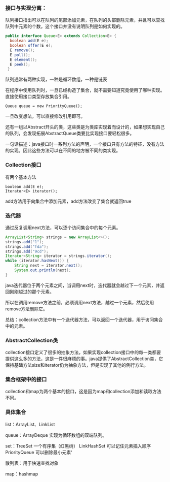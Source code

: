 ### 接口与实现分离：

队列接口指出可以在队列的尾部添加元素，在队列的头部删除元素，并且可以查找队列中元素的个数。这个接口并没有说明队列是如何实现的。

```java
public interface Queue<E> extends Collection<E> {
  boolean add(E e);
  boolean offer(E e);
  E remove();
  E poll();
  E element();
  E peek();
 }
```

队列通常有两种实现，一种是循环数组，一种是链表

在程序中使用队列时，一旦已经构造了集合，就不需要知道究竟使用了哪种实现。直接使用接口类型存放集合引用。

```
Queue queue = new PriorityQueue();
```

一旦改变想法，可以直接修改引用即可。

还有一组以Abstract开头的类，这些类是为类库实现着而设计的，如果想实现自己的队列，会发现拓展AbstractQueue类要比实现接口要轻松很多。

一句话描述：java接口时一系列方法的声明，一个接口只有方法的特征，没有方法的实现。因此这些方法可以在不同的地方被不同的类实现。



### Collection接口

有两个基本方法

```
boolean add(E e);
Iterator<E> iterator();
```

add方法用于向集合中添加元素，add方法改变了集合就返回true

### 迭代器

通过反复调用next方法，可以逐个访问集合中的每个元素。

```java
ArrayList<String> strings = new ArrayList<>();
strings.add("1");
strings.add("fda");
strings.add("9cd");
Iterator<String> iterator = strings.iterator();
while (iterator.hasNext()) {
    String next = iterator.next();
    System.out.println(next);
}
```

java迭代器位于两个元素之间，当调用next时，迭代器就会越过下一个元素，并返回刚刚越过的那个元素。

所以在调用remove方法之前，必须调用next方法，越过一个元素，然后使用remove方法删除它。

总结：collection方法中有一个迭代器方法，可以返回一个迭代器，用于访问集合中的元素。

### AbstractCollection类

collection接口定义了很多的抽象方法，如果实现collection接口中的每一类都要提供这么多的方法，这是一件很麻烦的事。java提供了AbstractCollection类，它保持基础方法size和iterator仍为抽象方法，但是实现了其他的例行方法。



### 集合框架中的接口

collection和map为两个基本的接口，这是因为map和collection添加和读取方法不同。

### 具体集合

list：ArrayList、LinkList

queue：ArrayDeque 实现为循环数组的双端队列。

set：TreeSet 一个有序集（红黑树） LinkHashSet 可以记住元素插入顺序 PriorityQueue 可以删除最小元素‘

散列表：用于快速查找对象

map：hashmap 